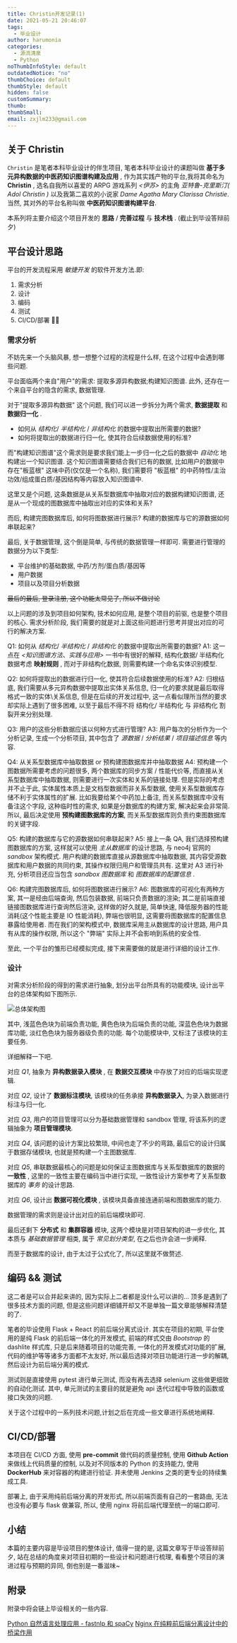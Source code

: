 ```yaml
---
title: Christin开发记录(1)
date: 2021-05-21 20:46:07
tags:
  - 毕业设计
author: harumonia
categories:
  - 源流清泉
  - Python
noThumbInfoStyle: default
outdatedNotice: "no"
thumbChoice: default
thumbStyle: default
hidden: false
customSummary:
thumb:
thumbSmall:
email: zxjlm233@gmail.com
---
```


## 关于 Christin

`Christin` 是笔者本科毕业设计的伴生项目, 笔者本科毕业设计的课题叫做 **基于多元异构数据的中医药知识图谱构建及应用** , 作为其实践产物的平台,我将其命名为 **Christin** , 选名自我所以喜爱的 ARPG 游戏系列 _<伊苏>_ 的主角 _亚特鲁-克里斯汀( Adol Christin )_ 以及我第二喜欢的小说家 _Dame Agatha Mary Clarissa Christie_. 当然, 其对外的平台名称叫做 **中医药知识图谱构建平台**.

本系列将主要介绍这个项目开发的 **思路** / **完善过程** 与 **技术栈** . (截止到毕设答辩前夕)

<!-- more -->

## 平台设计思路

平台的开发流程采用 _敏捷开发_ 的软件开发方法.即:

1. 需求分析
2. 设计
3. 编码
4. 测试
5. CI/CD/部署 

### 需求分析

不妨先来一个头脑风暴, 想一想整个过程的流程是什么样, 在这个过程中会遇到哪些问题.

平台面临两个来自"用户"的需求: 提取多源异构数据;构建知识图谱. 此外, 还存在一个来自平台的隐含的需求, 数据管理.

对于"提取多源异构数据" 这个问题, 我们可以进一步拆分为两个需求, **数据提取** 和 **数据归一化** .

- 如何从 _结构化_/ _半结构化_ / _非结构化_ 的数据中提取出所需要的数据?
- 如何将提取出的数据进行归一化, 使其符合后续数据使用的标准?

而"构建知识图谱"这个需求则是要求我们能上一步归一化之后的数据中 _自动化_ 地构建出一个知识图谱. 这个知识图谱需要结合我们已有的数据, 比如用户的数据中存在"板蓝根" 这味中药(仅仅是一个名称), 我们需要将 "板蓝根" 的中药特性/主治功效/组成蛋白质/基因结构等内容放入知识图谱中.

这里又是个问题, 这条数据是从关系型数据库中抽取对应的数据构建知识图谱, 还是从一个现成的图数据库中抽取出对应的实体和关系?

而后, 构建完图数据库后, 如何将图数据进行展示? 构建的数据库与它的源数据如何串联起来?

最后, 关于数据管理, 这个倒是简单, 与传统的数据管理一样即可. 需要进行管理的数据分为以下类型:

- 平台维护的基础数据, 中药/方剂/蛋白质/基因等
- 用户数据
- 项目以及项目分析数据

~~最后的最后, 登录注册, 这个功能太常见了, 所以不做讨论~~

以上问题的涉及到项目如何架构, 技术如何应用, 是整个项目的前驱, 也是整个项目的核心. 需求分析阶段, 我们需要的就是对上面这些问题进行思考并提出对应的可行的解决方案.

Q1: 如何从 _结构化_/ _半结构化_ / _非结构化_ 的数据中提取出所需要的数据?
A1: 这一点在 _<知识图谱方法、实践与应用>_ 一书中有很好的解释, 结构化数据/ 半结构化数据考虑 **映射规则** , 而对于非结构化数据, 则需要构建一个命名实体识别模型.

Q2: 如何将提取出的数据进行归一化, 使其符合后续数据使用的标准?
A2: 归根结底, 我们需要从多元异构数据中提取出实体关系信息, 归一化的要求就是最后取得格式一致的实体\关系信息, 但是在后续的开发过程中, 这一点看似理所当然的要求却实际上遇到了很多困难, 以至于最后不得不将 结构化/ 半结构化 与 非结构化 割裂开来分别处理.

Q3: 用户的这些分析数据应该以何种方式进行管理?
A3: 用户每次的分析作为一个分析记录, 生成一个分析项目, 其中包含了 _源数据_ / _分析结果_ / _项目描述信息_ 等内容.

Q4: 从关系型数据库中抽取数据 or 预构建图数据库并中抽取数据
A4: 预构建一个图数据所需要考虑的问题很多, 两个数据库的同步方案 / 性能代价等, 而直接从关系型数据库中抽取数据, 则需要进行一次实体和关系的链接处理. 但是实际的考虑并不止于此, 实体属性本质上是文档型数据而非关系型数据, 使用关系型数据库存储不利于实体属性的扩展. 比如我要给某个中药加上备注, 而关系型数据库中没有备注这个字段, 这种临时性的需求, 如果是分数据库的构建方案, 解决起来会非常简.
所以, 最后决定使用 **预构建图数据库的方案**, 而关系型数据库则负责约束图数据库的关键字段.

Q5: 构建的数据库与它的源数据如何串联起来?
A5: 接上一条 QA, 我们选择预构建图数据库的方案, 这样就可以使用 _主从数据库_ 的设计思路, 与 neo4j 官网的 _sandbox_ 架构模式. 用户构建的数据库直接从源数据库中抽取数据, 其内容受源数据库和用户数据的共同约束, 其操作权限归用户和管理员共有. 这里对 A3 进行补充, 分析项目还应当包含 _sandbox 图数据库_ 和 _图数据库的配置信息_ .

Q6: 构建完图数据库后, 如何将图数据进行展示?
A6: 图数据库的可视化有两种方案, 其一是经由后端查询, 然后包装数据, 前端只负责数据的渲染; 其二是前端直接链接图数据库进行查询然后渲染, 这样做的好久就是, 简单快速, 降低服务器的性能消耗(这个性能主要是 IO 性能消耗), 弊端也很明显, 这需要将图数据库的配置信息暴露给使用者. 而在我们的架构模式中, 数据库采用主从数据库的设计思路, 用户具有从库的操作权限, 所以这个 "弊端" 实际上并不会影响到系统的安全性.

至此, 一个平台的雏形已经模拟完成, 接下来需要做的就是进行详细的设计工作.

### 设计

对需求分析阶段的得到的需求进行抽象, 划分出平台所具有的功能模块, 设计出平台的总体架构如下图所示.

![总体架构图](https://harumona-blog.oss-cn-beijing.aliyuncs.com/new_articles/%E6%80%BB%E4%BD%93%E6%9E%B6%E6%9E%84%E5%9B%BE.png)

其中, 浅蓝色色块为前端负责功能, 黄色色块为后端负责的功能, 深蓝色色块为数据库功能, 淡红色色块为服务器级负责的功能. 每个功能模块中, 又标注了该模块的主要任务.

详细解释一下吧.

对应 _Q1_, 抽象为 **异构数据录入模块** , 在 **数据交互模块** 中存放了对应的后端实现逻辑.

对应 _Q2_, 设计了 **数据标注模块**, 该模块的任务承接 **异构数据录入**, 为录入数据进行标注与归一化.

对应 _Q3_, 用户的项目管理可以分为基础数据管理和 sandbox 管理, 将该系列的逻辑抽象为 **项目管理模块**.

对应 _Q4_, 该问题的设计方案比较繁琐, 中间也走了不少的弯路, 最后它的设计归属于数据存储模块, 也就是预构建一个主图数据库.

对应 _Q5_, 串联数据最核心的问题是如何保证主图数据库与关系型数据库的数据的 **一致性** , 这里的一致性主要在编码当中进行实现, 一致性设计方案参考了关系型数据库的 _事务_ 的设计思路.

对应 _Q6_, 设计出 **数据可视化模块** , 该模块具备直接连通前端和图数据库的能力.

数据管理的需求则是设计出对应的前后端模块即可.

最后还剩下 **分布式** 和 **集群容器** 模块, 这两个模块是对项目架构的进一步优化, 其本质与 _基础数据管理_ 相类, 属于 _常见划分类型_, 在之后也许会进一步阐释.

而至于数据库的设计, 由于太过于公式化了, 所以这里就不做赘述.

## 编码 && 测试

这二者是可以合并起来讲的, 因为实际上二者都是没什么可以讲的... 顶多是遇到了很多技术方面的问题, 但是这些问题详细铺开却又不是单独一篇文章能够解释清楚的了.

笔者的毕设使用 Flask + React 的前后端分离式设计. 其实在项目的初期, 平台使用的是纯 Flask 的前后端一体化的开发模式, 前端的样式交由 _Bootstrap_ 的 dashlite 样式库, 只是后来随着项目的功能完善, 一体化的开发模式对功能的扩展, 代码的维护等等诸多方面都不太友好, 所以最后选择对项目功能进行进一步的解耦, 然后设计为前后端分离的模式.

测试则是直接使用 pytest 进行单元测试, 而没有再去选择 selenium 这些做更细致的自动化测试. 其中, 单元测试的主要目的就是避免 api 迭代过程中导致的函数或接口失效的问题.

关于这个过程中的一系列技术问题,计划之后在完成一些文章进行系统地阐释.

## CI/CD/部署

本项目在 CI/CD 方面, 使用 **pre-commit** 做代码的质量控制, 使用 **Github Action** 来做线上代码质量的控制, 以及对不同版本的 Python 的支持能力, 使用 **DockerHub** 来对容器的构建进行验证. 并未使用 Jenkins 之类的更专业的持续集成工具.

部署上, 由于采用纯前后端分离的开发形式, 所以前端页面有自己的一套路由, 无法也没有必要与 flask 做兼容, 所以, 使用 nginx 将前后端代理至统一的端口即可.

## 小结

本篇的主要内容是毕设项目的整体设计, 值得一提的是, 这篇文章写于毕设答辩前夕, 站在总结的角度来对项目初期的一些设计和问题进行梳理, 看看整个项目的演进过程与预期的异同, 倒也别是一番滋味~

## 附录

附录中将会链上毕设相关的一些内容.

[Python 自然语言处理应用 - fastnlp 和 spaCy](https://blog.harumonia.moe/fastnlp-and-spacy/)
[Nginx 在纯粹前后端分离设计中的桥梁作用](https://blog.harumonia.moe/christin-develop-2/)

